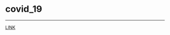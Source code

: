 # covid_19
---
[LINK](https://www.kaggle.com/michau96/covid-19-east-asia-europe-and-rest-of-world/data)
